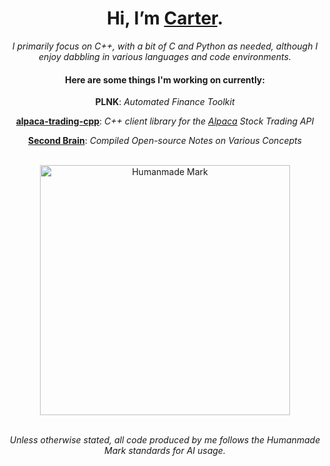<div align="center">
<h1>Hi, I’m <a href='https://carterfaceysmith.tech'>Carter</a>.</h1>
<i>I primarily focus on C++, with a bit of C and Python as needed, although I enjoy dabbling in various languages and code environments.</i><br>
<h4>Here are some things I'm working on currently:</h4>
<p><b>PLNK</b>: <i>Automated Finance Toolkit</i></p>
<p><b><a href='https://github.com/CarterFaceySmith/alpaca-trading-cpp'>alpaca-trading-cpp</a></b>: <i>C++ client library for the <a href='https://alpaca.markets'>Alpaca</a> Stock Trading API</i></p>
<p><b><a href='https://github.com/CarterFaceySmith/SecondBrain'>Second Brain</a></b>: <i>Compiled Open-source Notes on Various Concepts</i></p><br>
<img src="https://github.com/user-attachments/assets/41a78936-7827-4871-b8b9-675b09f42d19" alt="Humanmade Mark" width="400"/><br><br>
<p><i>Unless otherwise stated, all code produced by me follows the Humanmade Mark standards for AI usage.</p>
</div>
